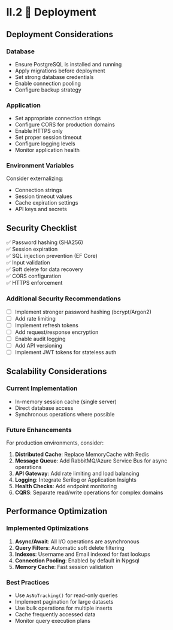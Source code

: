 II.2 🚀 Deployment
===

## Deployment Considerations

### Database

- Ensure PostgreSQL is installed and running
- Apply migrations before deployment
- Set strong database credentials
- Enable connection pooling
- Configure backup strategy

### Application

- Set appropriate connection strings
- Configure CORS for production domains
- Enable HTTPS only
- Set proper session timeout
- Configure logging levels
- Monitor application health

### Environment Variables

Consider externalizing:
- Connection strings
- Session timeout values
- Cache expiration settings
- API keys and secrets

## Security Checklist

✅ Password hashing (SHA256)  
✅ Session expiration  
✅ SQL injection prevention (EF Core)  
✅ Input validation  
✅ Soft delete for data recovery  
✅ CORS configuration  
✅ HTTPS enforcement  

### Additional Security Recommendations

- [ ] Implement stronger password hashing (bcrypt/Argon2)
- [ ] Add rate limiting
- [ ] Implement refresh tokens
- [ ] Add request/response encryption
- [ ] Enable audit logging
- [ ] Add API versioning
- [ ] Implement JWT tokens for stateless auth

## Scalability Considerations

### Current Implementation

- In-memory session cache (single server)
- Direct database access
- Synchronous operations where possible

### Future Enhancements

For production environments, consider:

1. **Distributed Cache**: Replace MemoryCache with Redis
2. **Message Queue**: Add RabbitMQ/Azure Service Bus for async operations
3. **API Gateway**: Add rate limiting and load balancing
4. **Logging**: Integrate Serilog or Application Insights
5. **Health Checks**: Add endpoint monitoring
6. **CQRS**: Separate read/write operations for complex domains

## Performance Optimization

### Implemented Optimizations

1. **Async/Await**: All I/O operations are asynchronous
2. **Query Filters**: Automatic soft delete filtering
3. **Indexes**: Username and Email indexed for fast lookups
4. **Connection Pooling**: Enabled by default in Npgsql
5. **Memory Cache**: Fast session validation

### Best Practices

- Use `AsNoTracking()` for read-only queries
- Implement pagination for large datasets
- Use bulk operations for multiple inserts
- Cache frequently accessed data
- Monitor query execution plans




